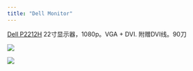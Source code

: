 ```yaml
---
title: "Dell Monitor"
---
```


[Dell P2212H](https://www.dell.com/ae/business/p/dell-p2212h/pd) 22寸显示器，1080p。VGA + DVI. 附赠DVI线。90刀

![](https://via.placeholder.com/200)

![](https://via.placeholder.com/300)
